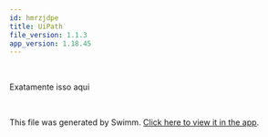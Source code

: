 ```yaml
---
id: hmrzjdpe
title: UiPath
file_version: 1.1.3
app_version: 1.18.45
---
```


<br/>

Exatamente isso aqui

<br/>

This file was generated by Swimm. [Click here to view it in the app](https://app.swimm.io/repos/Z2l0aHViJTNBJTNBZ3Vpc2Fuam9zJTNBJTNBZ3Vpc2Fuam9z/docs/hmrzjdpe).

